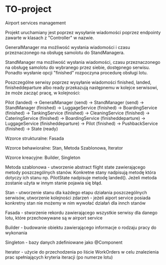 # TO-project
Airport services management

Projekt uruchamiany jest poprzez wysyłanie wiadomości poprzez endpointy zawarte w klasach z "Controller" w nazwie.

GeneralManager ma możliwość wysłania wiadomości i czasu przeznaczonego na obsługę samolotu do StandManagera.

StandManager ma możliwość wysłania wiadomości, czasu przeznaczonego na obsługę samolotu do wybranego przez siebie, dostępnego serwisu. Ponadto wysłanie opcji "finished" rozpoczyna procedurę obsługi lotu.

Poszczególne serwisy poprzez wysyłanie wiadomości finished, landed, finisheddeparture albo ready przekazują następnemu w kolejce serwisowi, że może zacząć pracę, w kolejności:

Pilot (landed) -> GeneralManager (send) -> StandManager  (send) -> StandManager (finished) -> LuggageService (finished) -> BoardingService (finished) -> TankingService (finished) -> CleaningService (finished) -> CateringService (finished) -> BoardingService (finisheddeparture) -> LuggageService (finisheddeparture) -> Pilot (finished) 
-> PushbackService (finished) -> State (ready)


Wzorce strukturalne: Fasada

Wzorce behawioralne: Stan, Metoda Szablonowa, Iterator

Wzorce kreacyjne: Builder, Singleton

Metoda szablonowa - utworzenie abstract flight state zawierającego metody poszczególnych stanów. Konkretne stany nadpisują metodę która dotyczy ich stanu np. PilotState nadpisuje metodę landed(). Jeżeli metoda zostanie użyta w innym stanie pojawia się błąd.

Stan - utworzenie stanu dla każdego etapu działania poszczególnych serwisów, utworzenie kolejności zdarzeń - jeżeli aiport service posiada konkretny stan nie możemy w nim wywołać działań dla innch stanów

Fasada - stworzenie rekordu zawierającego wszystkie serwisy dla danego lotu, które przechowywane są w airport service

Builder - budowanie obiektu zawierającego informacje o rodzaju pracy do wykonania

Singleton - bazy danych zdefiniowane jako @Component

Iterator - użycie do przechodzenia po liście WorkOrders w celu znalezienia prac spełniających kryteria iteracji (po numerze lotu)
